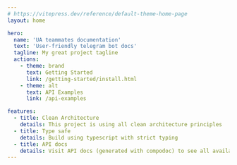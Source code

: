 ```yaml
---
# https://vitepress.dev/reference/default-theme-home-page
layout: home

hero:
  name: 'UA teammates documentation'
  text: 'User-friendly telegram bot docs'
  tagline: My great project tagline
  actions:
    - theme: brand
      text: Getting Started
      link: /getting-started/install.html
    - theme: alt
      text: API Examples
      link: /api-examples

features:
  - title: Clean Architecture
    details: This project is using all clean architecture principles
  - title: Type safe
    details: Build using typescript with strict typing
  - title: API docs
    details: Visit API docs (generated with compodoc) to see all available methods
---
```

